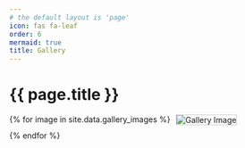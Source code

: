 ```yaml
---
# the default layout is 'page'
icon: fas fa-leaf
order: 6
mermaid: true
title: Gallery
---
```


<h1>{{ page.title }}</h1>

<div class="gallery">
  {% for image in site.data.gallery_images %}
    <div class="gallery-item">
      <img src="{{ image }}" alt="Gallery Image">
    </div>
  {% endfor %}
</div>

<style>
.gallery {
  display: flex;
  flex-wrap: wrap;
  gap: 10px;
}
.gallery-item img {
  max-width: 200px;
  height: auto;
  border: 1px solid #ccc;
}
</style>
